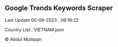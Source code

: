 

## Google Trends Keywords Scraper 
 
Last Update 05-06-2023 , 06:16:22

Country List :
VIETNAM.json



© Abdul Muttaqin 
